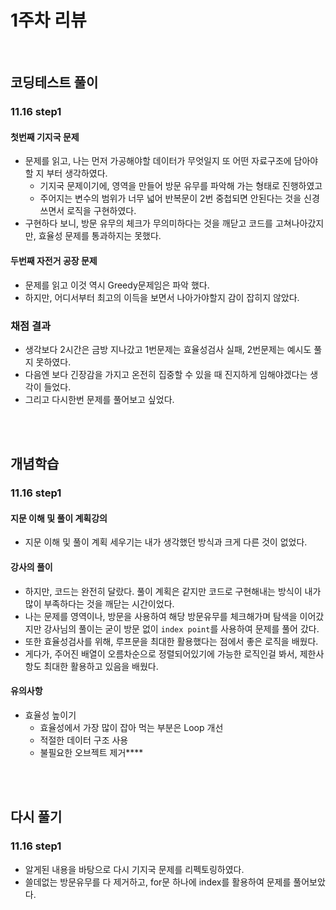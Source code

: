 # 1주차 리뷰
<br>

## 코딩테스트 풀이

### 11.16 step1 
#### 첫번째 기지국 문제
 - 문제를 읽고, 나는 먼저 가공해야할 데이터가 무엇일지 또 어떤 자료구조에 담아야 할 지 부터 생각하였다.
   - 기지국 문제이기에, 영역을 만들어 방문 유무를 파악해 가는 형태로 진행하였고 
   - 주어지는 변수의 범위가 너무 넓어 반복문이 2번 중첩되면 안된다는 것을 신경쓰면서 로직을 구현하였다.
 - 구현하다 보니, 방문 유무의 체크가 무의미하다는 것을 깨닫고 코드를 고쳐나아갔지만, 효율성 문제를 통과하지는 못했다.
#### 두번째 자전거 공장 문제 
 - 문제를 읽고 이것 역시 Greedy문제임은 파악 했다. 
 - 하지만, 어디서부터 최고의 이득을 보면서 나아가야할지 감이 잡히지 않았다. 

### 채점 결과 
 - 생각보다 2시간은 금방 지나갔고 1번문제는 효율성검사 실패, 2번문제는 예시도 풀지 못하였다. 
 - 다음엔 보다 긴장감을 가지고 온전히 집중할 수 있을 때 진지하게 임해야겠다는 생각이 들었다. 
 - 그리고 다시한번 문제를 풀어보고 싶었다.

<br>
<br>

## 개념학습

### 11.16 step1
#### 지문 이해 및 풀이 계획강의
 - 지문 이해 및 풀이 계획 세우기는 내가 생각했던 방식과 크게 다른 것이 없었다.

#### 강사의 풀이
 - 하지만, 코드는 완전히 달랐다. 풀이 계획은 같지만 코드로 구현해내는 방식이 내가 많이 부족하다는 것을 깨닫는 시간이었다.
 - 나는 문제를 영역이나, 방문을 사용하여 해당 방문유무를 체크해가며 탐색을 이어갔지만 강사님의 풀이는 굳이 방문 없이 `index point`를 사용하여 문제를 풀어 갔다.
 - 또한 효율성검사를 위해, 루프문을 최대한 활용했다는 점에서 좋은 로직을 배웠다.
 - 게다가, 주어진 배열이 오름차순으로 정렬되어있기에 가능한 로직인걸 봐서, 제한사항도 최대한 활용하고 있음을 배웠다.
#### 유의사항
- 효율성 높이기
  - 효율성에서 가장 많이 잡아 먹는 부분은 Loop 개선
  - 적절한 데이터 구조 사용
  - 불필요한 오브젝트 제거****

<br>
<br>

## 다시 풀기

### 11.16 step1
 - 알게된 내용을 바탕으로 다시 기지국 문제를 리펙토링하였다. 
 - 쓸데없는 방문유무를 다 제거하고, for문 하나에 index를 활용하여 문제를 풀어보았다.
